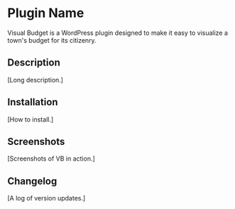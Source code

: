 # Plugin Name
Visual Budget is a WordPress plugin designed to make it easy to visualize a
town's budget for its citizenry.


## Description
[Long description.]


## Installation
[How to install.]


## Screenshots
[Screenshots of VB in action.]


## Changelog
[A log of version updates.]
